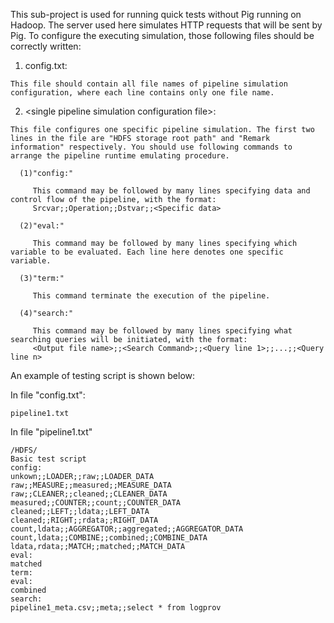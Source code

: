 This sub-project is used for running quick tests without Pig running on Hadoop. The server used here simulates HTTP requests that will be sent by Pig. To configure the executing simulation, those following files should be correctly written:

  1. config.txt:

    This file should contain all file names of pipeline simulation configuration, where each line contains only one file name.

  2. \<single pipeline simulation configuration file\>:

    This file configures one specific pipeline simulation. The first two lines in the file are "HDFS storage root path" and "Remark information" respectively. You should use following commands to arrange the pipeline runtime emulating procedure.

      (1)"config:"

         This command may be followed by many lines specifying data and control flow of the pipeline, with the format:
         Srcvar;;Operation;;Dstvar;;<Specific data>

      (2)"eval:"

         This command may be followed by many lines specifying which variable to be evaluated. Each line here denotes one specific variable.

      (3)"term:"

         This command terminate the execution of the pipeline.

      (4)"search:"

         This command may be followed by many lines specifying what searching queries will be initiated, with the format:
         <Output file name>;;<Search Command>;;<Query line 1>;;...;;<Query line n>

An example of testing script is shown below:

  In file "config.txt":

    pipeline1.txt

  In file "pipeline1.txt"

    /HDFS/
    Basic test script
    config:
    unkown;;LOADER;;raw;;LOADER_DATA
    raw;;MEASURE;;measured;;MEASURE_DATA
    raw;;CLEANER;;cleaned;;CLEANER_DATA
    measured;;COUNTER;;count;;COUNTER_DATA
    cleaned;;LEFT;;ldata;;LEFT_DATA
    cleaned;;RIGHT;;rdata;;RIGHT_DATA
    count,ldata;;AGGREGATOR;;aggregated;;AGGREGATOR_DATA
    count,ldata;;COMBINE;;combined;;COMBINE_DATA
    ldata,rdata;;MATCH;;matched;;MATCH_DATA
    eval:
    matched
    term:
    eval:
    combined
    search:
    pipeline1_meta.csv;;meta;;select * from logprov
